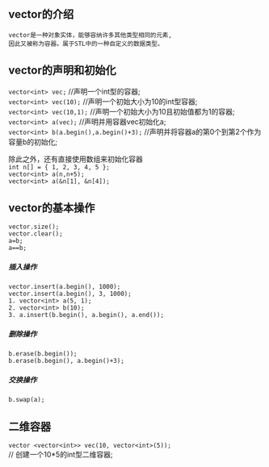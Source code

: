## vector的介绍
	vector是一种对象实体，能够容纳许多其他类型相同的元素,
	因此又被称为容器。属于STL中的一种自定义的数据类型。

## vector的声明和初始化
`vector<int> vec;` 			//声明一个int型的容器;<br>
`vector<int> vec(10);` 		//声明一个初始大小为10的int型容器;<br>
`vector<int> vec(10,1);` 	//声明一个初始大小为10且初始值都为1的容器;<br>
`vector<int> a(vec);` 		//声明并用容器vec初始化a;<br>
`vector<int> b(a.begin(),a.begin()+3);` //声明并将容器a的第0个到第2个作为容量b的初始化;

除此之外，还有直接使用数组来初始化容器<br>
`int n[] = { 1, 2, 3, 4, 5 };`<br>
`vector<int> a(n,n+5);`<br>
`vector<int> a(&n[1], &n[4]);`

## vector的基本操作
`vector.size();`<br>
`vector.clear();`<br> 
`a=b;`<br>
`a==b;`<br>

##### 插入操作
`vector.insert(a.begin(), 1000);`<br>
`vector.insert(a.begin(), 3, 1000);`<br>
`1. vector<int> a(5, 1);`<br>
`2. vector<int> b(10);`<br>
`3. a.insert(b.begin(), a.begin(), a.end());`<br>

##### 删除操作
`b.erase(b.begin());`<br>
`b.erase(b.begin(), a.begin()+3);`<br>

##### 交换操作
`b.swap(a);`

## 二维容器
`vector <vector<int>> vec(10, vector<int>(5));`<br>
// 创建一个10*5的int型二维容器;
